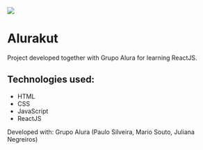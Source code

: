 <img src="http://alurakut.vercel.app/logo.svg" />

<br />

# Alurakut 

Project developed together with Grupo Alura for learning ReactJS.

<h2>Technologies used:</h2>
<ul>
  <li>HTML</li>
  <li>CSS</li>
  <li>JavaScript</li>
  <li>ReactJS</li>
</ul>

Developed with: Grupo Alura (Paulo Silveira, Mario Souto, Juliana Negreiros)
